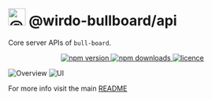 # <img alt="@wirdo-bullboard" src="https://raw.githubusercontent.com/felixmosh/bull-board/master/packages/ui/src/static/images/logo.svg" width="35px" /> @wirdo-bullboard/api 

Core server APIs of `bull-board`.

<p align="center">
  <a href="https://www.npmjs.com/package/@wirdo-bullboard/api">
    <img alt="npm version" src="https://img.shields.io/npm/v/@wirdo-bullboard/api">
  </a>
  <a href="https://www.npmjs.com/package/bull-board">
    <img alt="npm downloads" src="https://img.shields.io/npm/dw/bull-board">
  </a>
  <a href="https://github.com/vcapretz/bull-board/blob/master/LICENSE">
    <img alt="licence" src="https://img.shields.io/github/license/vcapretz/bull-board">
  </a>
<p>

![Overview](https://raw.githubusercontent.com/felixmosh/bull-board/master/screenshots/overview.png)
![UI](https://raw.githubusercontent.com/felixmosh/bull-board/master/screenshots/dashboard.png)

For more info visit the main [README](https://github.com/felixmosh/bull-board#readme)
